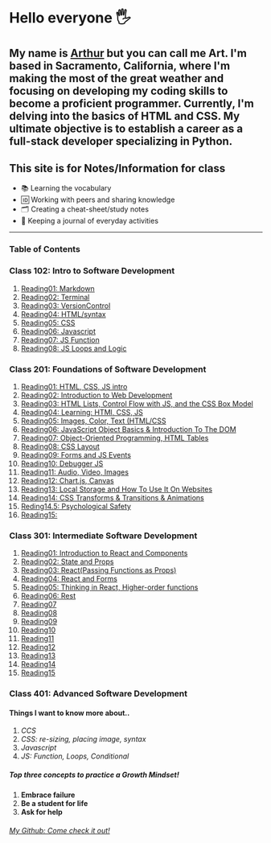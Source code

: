 # Hello everyone 🖐️

My name is [Arthur](https://arthurbfrancisco.github.io/reading-notes/) 
but you can call me Art. I'm based in Sacramento, California, where I'm making the most of the great weather and focusing on developing my coding skills to become a proficient programmer. Currently, I'm delving into the basics of HTML and CSS. My ultimate objective is to establish a career as a full-stack developer specializing in Python.
---

## **This site is for Notes/Information for class**

- 📚 Learning the vocabulary
- 🆔 Working with peers and sharing knowledge
- 🗂 ️Creating a cheat-sheet/study notes
- 📓 Keeping a journal of everyday activities

---

### **Table of Contents**

### Class 102: Intro to Software Development

1. [Reading01: Markdown](class102d50/read01.md)
2. [Reading02: Terminal](class102d50/read02.md)
3. [Reading03: VersionControl](class102d50/read03.md)
4. [Reading04: HTML/syntax](class102d50/read04.md)
5. [Reading05: CSS](class102d50/read05.md)
6. [Reading06: Javascript](class102d50/read06.md)
7. [Reading07: JS Function](class102d50/read07.md)
8. [Reading08: JS Loops and Logic](class102d50/read08.md)

### Class 201: Foundations of Software Development

1. [Reading01: HTML, CSS, JS intro](class201/class01.md)
2. [Reading02: Introduction to Web Development](class201/class02.md)
3. [Reading03: HTML Lists, Control Flow with JS, and the CSS Box Model](class201/class03.md)
4. [Reading04: Learning: HTMl, CSS, JS](class201/class04.md)
5. [Reading05: Images, Color, Text (HTML/CSS](class201/class05.md)
6. [Reading06: JavaScript Object Basics & Introduction To The DOM](class201/class06.md)
7. [Reading07: Object-Oriented Programming, HTML Tables](class201/class07.md)
8. [Reading08: CSS Layout](class201/class08.md)
9. [Reading09: Forms and JS Events](class201/class09.md)
10. [Reading10: Debugger JS](class201/class10.md)
11. [Reading11: Audio, Video, Images](class201/class11.md)
12. [Reading12: Chart.js, Canvas](class201/class12.md)
13. [Reading13: Local Storage and How To Use It On Websites](class201/class13.md)
14. [Reading14: CSS Transforms & Transitions & Animations](class201/class14.md)
14. [Reding14.5: Psychological Safety](class201/class14.5.md)
15. [Reading15:](class201/class15.md)

### Class 301: Intermediate Software Development

1. [Reading01: Introduction to React and Components](class301/class01.md)
2. [Reading02: State and Props](class301/class02.md)
3. [Reading03: React(Passing Functions as Props)](class301/class03.md)
4. [Reading04: React and Forms](class301/class04.md)
5. [Reading05: Thinking in React, Higher-order functions](class301/class05.md)
6. [Reading06: Rest](class301/class06.md)
7. [Reading07](class301/class07.md)
8. [Reading08](class301/class08.md)
9. [Reading09](class301/class09.md)
10. [Reading10](class301/class10.md)
11. [Reading11](class301/class11.md)
12. [Reading12](class301/class12.md)
13. [Reading13](class301/class13.md)
14. [Reading14](class301/class14.md)
15. [Reading15](class301/class15.md)
### Class 401: Advanced Software Development

#### **Things I want to know more about..**

1. _CCS_
2. _CSS: re-sizing, placing image, syntax_
3. _Javascript_
4. _JS: Function, Loops, Conditional_

##### Top three concepts to practice a Growth Mindset!

   1. **Embrace failure**
   2. **Be a student for life**
   3. **Ask for help**


###### [My Github: Come check it out!](https://github.com/arthurbfrancisco)
